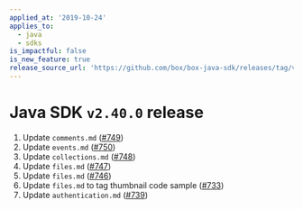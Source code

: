 ```yaml
---
applied_at: '2019-10-24'
applies_to:
  - java
  - sdks
is_impactful: false
is_new_feature: true
release_source_url: 'https://github.com/box/box-java-sdk/releases/tag/v2.40.0'
---
```


# Java SDK `v2.40.0` release

1. Update `comments.md` ([#749](https://github.com/box/box-java-sdk/pull/749))
2. Update `events.md` ([#750](https://github.com/box/box-java-sdk/pull/750))
3. Update `collections.md` ([#748](https://github.com/box/box-java-sdk/pull/748))
4. Update `files.md` ([#747](https://github.com/box/box-java-sdk/pull/747))
5. Update `files.md` ([#746](https://github.com/box/box-java-sdk/pull/746))
6. Update `files.md` to tag thumbnail code sample ([#733](https://github.com/box/box-java-sdk/pull/733))
7. Update `authentication.md` ([#739](https://github.com/box/box-java-sdk/pull/739))